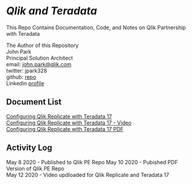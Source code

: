 # ***Qlik and Teradata***

This Repo Contains Documentation, Code, and Notes on Qlik Partnership with Teradata

The Author of this Repository  
John Park  
Principal Solution Architect  
email: john.park@qlik.com  
twitter: jpark328  
github: [repo](https://github.com/Parkman328 )  
Linkedin [profile](https://www.linkedin.com/in/jpark328/)  

## Document List  
[Configuring Qlik Replicate with Teradata 17](./Configuring%20Teradata%2017%20with%20Qlik%20Replicate/readme.md)  
[Configuring Qlik Replicate with Teradata 17 - Video](https://youtu.be/2QY1b4loqSA)  
[Configuring Qlik Replicate with Teradata 17 PDF](./Configuring%20Teradata%2017%20with%20Qlik%20Replicate/readme.pdf)
## Activity Log

May 8 2020 - Published to Qlik PE Repo
May 10 2020 - Pubished PDF Version of Qlik PE Repo  
May 12 2020 - Video updloaded for Qlik Replicate and Teradata 17
